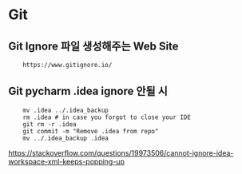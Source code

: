 # Git 

## Git Ignore 파일 생성해주는 Web Site

```
	https://www.gitignore.io/
```

## Git pycharm .idea ignore 안될 시

```
	mv .idea ../.idea_backup
	rm .idea # in case you forgot to close your IDE
	git rm -r .idea 
	git commit -m "Remove .idea from repo"
	mv ../.idea_backup .idea
```

https://stackoverflow.com/questions/19973506/cannot-ignore-idea-workspace-xml-keeps-popping-up
